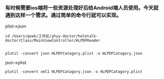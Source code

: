### 有时候需要ios端将一些资源处理好后给Android端人员使用。今天就遇到这样一个需求。通过简单的命令行就可以实现。

plist-&gt;json

```
cd /Users/geek/工作区/yhyy-doctor/heletalk-doctor/Class/MainViewController/HLPDFReader


plutil -convert json HLPDFCatagory.plist -o HLPDFCatagory.json
```

json-&gt;plist

```
plutil -convert xml1 HLPDFCatagory.json -o HLPDFCatagory.plist
```



